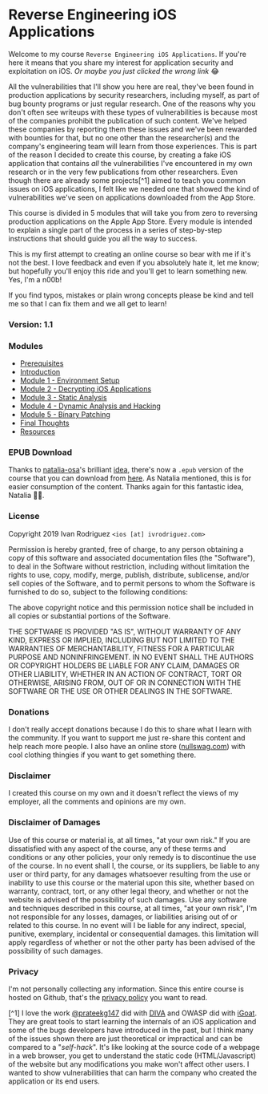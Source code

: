 # Reverse Engineering iOS Applications

Welcome to my course `Reverse Engineering iOS Applications`. If you're here it means that you share my interest for application security and exploitation on iOS. _Or maybe you just clicked the wrong link_ 😂

All the vulnerabilities that I'll show you here are real, they've been found in production applications by security researchers, including myself, as part of bug bounty programs or just regular research. One of the reasons why you don't often see writeups with these types of vulnerabilities is because most of the companies prohibit the publication of such content. We've helped these companies by reporting them these issues and we've been rewarded with bounties for that, but no one other than the researcher(s) and the company's engineering team will learn from those experiences. This is part of the reason I decided to create this course, by creating a fake iOS application that contains _all_ the vulnerabilities I've encountered in my own research or in the very few publications from other researchers. Even though there are already some projects[^1] aimed to teach you common issues on iOS applications, I felt like we needed one that showed the kind of vulnerabilities we've seen on applications downloaded from the App Store.

This course is divided in 5 modules that will take you from zero to reversing production applications on the Apple App Store. Every module is intended to explain a single part of the process in a series of step-by-step instructions that should guide you all the way to success.

This is my first attempt to creating an online course so bear with me if it's not the best. I love feedback and even if you absolutely hate it, let me know; but hopefully you'll enjoy this ride and you'll get to learn something new. Yes, I'm a n00b!

If you find typos, mistakes or plain wrong concepts please be kind and tell me so that I can fix them and we all get to learn!

### Version: 1.1

### Modules

- [Prerequisites](Prerequisites.md)
- [Introduction](Introduction.md)
- [Module 1 - Environment Setup](/Module-1/README.md)
- [Module 2 - Decrypting iOS Applications](/Module-2/README.md)
- [Module 3 - Static Analysis](/Module-3/README.md)
- [Module 4 - Dynamic Analysis and Hacking](/Module-4/README.md)
- [Module 5 - Binary Patching](/Module-5/README.md)
- [Final Thoughts](Final-Thoughts.md)
- [Resources](Resources.md)

### EPUB Download
Thanks to [natalia-osa](https://github.com/natalia-osa)'s brilliant [idea](https://github.com/ivRodriguezCA/RE-iOS-Apps/issues/7), there's now a `.epub` version of the course that you can download from [here](https://github.com/ivRodriguezCA/RE-iOS-Apps-Extras-Github/blob/master/Files/RE-iOS-Applications-v1.1.epub). As Natalia mentioned, this is for easier consumption of the content. Thanks again for this fantastic idea, Natalia 🙏🏼.

### License

Copyright 2019 Ivan Rodriguez `<ios [at] ivrodriguez.com>`

Permission is hereby granted, free of charge, to any person obtaining a copy of this software and associated documentation files (the "Software"), to deal in the Software without restriction, including without limitation the rights to use, copy, modify, merge, publish, distribute, sublicense, and/or sell copies of the Software, and to permit persons to whom the Software is furnished to do so, subject to the following conditions:

The above copyright notice and this permission notice shall be included in all copies or substantial portions of the Software.

THE SOFTWARE IS PROVIDED "AS IS", WITHOUT WARRANTY OF ANY KIND, EXPRESS OR IMPLIED, INCLUDING BUT NOT LIMITED TO THE WARRANTIES OF MERCHANTABILITY, FITNESS FOR A PARTICULAR PURPOSE AND NONINFRINGEMENT. IN NO EVENT SHALL THE AUTHORS OR COPYRIGHT HOLDERS BE LIABLE FOR ANY CLAIM, DAMAGES OR OTHER LIABILITY, WHETHER IN AN ACTION OF CONTRACT, TORT OR OTHERWISE, ARISING FROM, OUT OF OR IN CONNECTION WITH THE SOFTWARE OR THE USE OR OTHER DEALINGS IN THE SOFTWARE.

### Donations
I don't really accept donations because I do this to share what I learn with the community. If you want to support me just re-share this content and help reach more people. I also have an online store ([nullswag.com](https://nullswag.com)) with cool clothing thingies if you want to get something there.

### Disclaimer
I created this course on my own and it doesn't reflect the views of my employer, all the comments and opinions are my own.

### Disclaimer of Damages
Use of this course or material is, at all times, "at your own risk." If you are dissatisfied with any aspect of the course, any of these terms and conditions or any other policies, your only remedy is to discontinue the use of the course. In no event shall I, the course, or its suppliers, be liable to any user or third party, for any damages whatsoever resulting from the use or inability to use this course or the material upon this site, whether based on warranty, contract, tort, or any other legal theory, and whether or not the website is advised of the possibility of such damages. Use any software and techniques described in this course, at all times, "at your own risk", I'm not responsible for any losses, damages, or liabilities arising out of or related to this course. In no event will I be liable for any indirect, special, punitive, exemplary, incidental or consequential damages. this limitation will apply regardless of whether or not the other party has been advised of the possibility of such damages.

### Privacy
I'm not personally collecting any information. Since this entire course is hosted on Github, that's the [privacy policy](https://help.github.com/en/articles/github-privacy-statement) you want to read.

[^1] I love the work [@prateekg147](https://twitter.com/prateekg147) did with [DIVA](http://damnvulnerableiosapp.com/) and OWASP did with [iGoat](https://www.owasp.org/index.php/OWASP_iGoat_Tool_Project). They are great tools to start learning the internals of an iOS application and some of the bugs developers have introduced in the past, but I think many of the issues shown there are just theoretical or impractical and can be compared to a "_self-hack_". It's like looking at the source code of a webpage in a web browser, you get to understand the static code (HTML/Javascript) of the website but any modifications you make won't affect other users. I wanted to show vulnerabilities that can harm the company who created the application or its end users.

